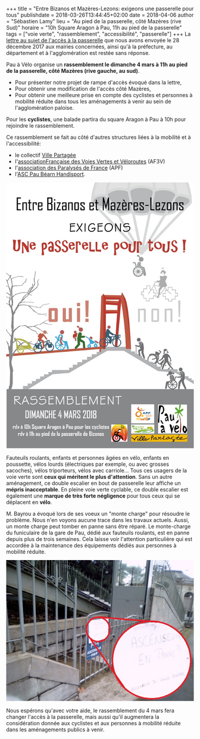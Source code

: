 +++
title = "Entre Bizanos et Mazères-Lezons: exigeons une passerelle pour tous"
publishdate = 2018-03-26T13:44:45+02:00
date = 2018-04-06
author = "Sébastien Lamy"
lieu = "Au pied de la passerelle, côté Mazères (rive Sud)"
horaire = "10h Square Aragon à Pau, 11h au pied de la passerelle"
tags = ["voie verte", "rassemblement", "accessibilité", "passerelle"]
+++
La [lettre au sujet de l'accès à la
passerelle](/courriers/2017-12-28_lettre_passerelle.pdf) que
nous avons envoyée le 28 décembre 2017 aux mairies concernées, ainsi qu'à la
préfecture, au département et à l'agglomération est restée sans réponse.

Pau à Vélo organise un **rassemblement le dimanche 4 mars à 11h au pied de la
passerelle, côté Mazères (rive gauche, au sud)**.

*   Pour présenter notre projet de rampe d'accès évoqué dans la lettre,
*   Pour obtenir une modification de l'accès côté Mazères,
*   Pour obtenir une meilleure prise en compte des cyclistes et personnes à
    mobilité réduite dans tous les aménagements à venir au sein de l'agglomération paloise.

Pour les **cyclistes**, une balade partira du square Aragon à Pau à 10h pour
rejoindre le rassemblement.

Ce rassemblement se fait au côté d'autres structures liées à la mobilité et à
l'accessibilité:

*   le collectif [Ville Partagée](http://www.villepartage.com/)
*   l'[associationFrançaise des Voies Vertes et Véloroutes](http://www.af3v.org/) (AF3V)
*   l'[association des Paralysés de France](https://www.apf.asso.fr/) (APF)
*   l'[ASC Pau Béarn Handisport](http://www.handisport-64.fr/).

 ![](affiche.jpg)

Fauteuils roulants, enfants et personnes âgées en vélo, enfants en poussette,
vélos lourds (électriques par exemple, ou avec grosses sacoches), vélos
triporteurs, vélos avec carriole... Tous ces usagers de la voie verte sont
**ceux qui méritent le plus d'attention**. Sans un autre aménagement, ce double
escalier en bout de passerelle leur affiche un **mépris inacceptable**. En
pleine voie verte cyclable, ce double escalier est également une **marque de très
forte négligence** pour tous ceux qui se déplacent en **vélo**.

M. Bayrou a évoqué lors de ses voeux un "monte charge" pour résoudre le
problème. Nous n'en voyons aucune trace dans les travaux actuels. Aussi, un
monte charge peut tomber en panne sans être réparé. Le monte-charge du
funiculaire de la gare de Pau, dédié aux fauteuils roulants, est en panne depuis
plus de trois semaines. Cela laisse voir l'attention particulière qui est
accordée à la maintenance des équipements dédiés aux personnes à mobilité
réduite.

 ![Funiculaire en panne](panne_mont_charge_funiculaire_loupe.jpg)

Nous espérons qu'avec votre aide, le rassemblement du 4 mars fera changer
l'accès à la passerelle, mais aussi qu'il augmentera la considération donnée aux
cyclistes et aux personnes à mobilité réduite dans les aménagements publics à
venir.
